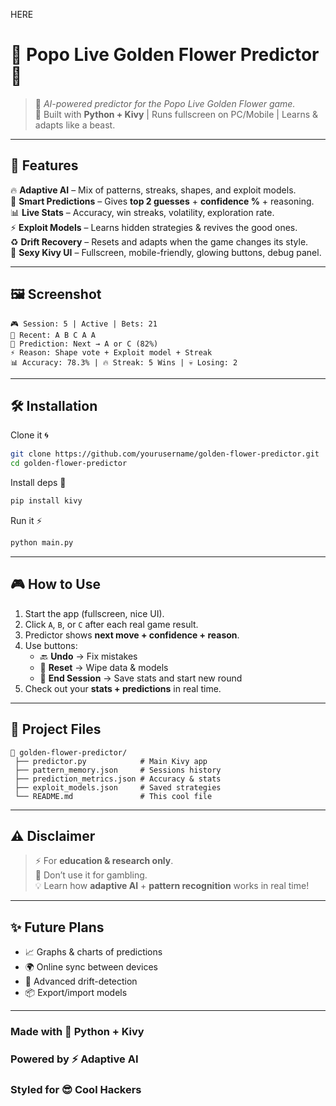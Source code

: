 HERE
# 🌟 Popo Live Golden Flower Predictor 🌟  

> 🎲 *AI-powered predictor for the Popo Live Golden Flower game.*  
> 🔮 Built with **Python + Kivy** | Runs fullscreen on PC/Mobile | Learns & adapts like a beast.  

---

## 🚀 Features  

🔥 **Adaptive AI** – Mix of patterns, streaks, shapes, and exploit models.  
🎯 **Smart Predictions** – Gives **top 2 guesses** + **confidence %** + reasoning.  
📊 **Live Stats** – Accuracy, win streaks, volatility, exploration rate.  
⚡ **Exploit Models** – Learns hidden strategies & revives the good ones.  
♻️ **Drift Recovery** – Resets and adapts when the game changes its style.  
🎨 **Sexy Kivy UI** – Fullscreen, mobile-friendly, glowing buttons, debug panel.  

---

## 🖼️ Screenshot  

```
🎮 Session: 5 | Active | Bets: 21  
📝 Recent: A B C A A  
🔮 Prediction: Next → A or C (82%)  
⚡ Reason: Shape vote + Exploit model + Streak  
📊 Accuracy: 78.3% | 🔥 Streak: 5 Wins | 💀 Losing: 2  
```

---

## 🛠️ Installation  

Clone it 🌀  

```bash
git clone https://github.com/yourusername/golden-flower-predictor.git
cd golden-flower-predictor
```

Install deps 🐍  

```bash
pip install kivy
```

Run it ⚡  

```bash
python main.py
```

---

## 🎮 How to Use  

1. Start the app (fullscreen, nice UI).  
2. Click `A`, `B`, or `C` after each real game result.  
3. Predictor shows **next move + confidence + reason**.  
4. Use buttons:  
   - 🔙 **Undo** → Fix mistakes  
   - 🔄 **Reset** → Wipe data & models  
   - 🏁 **End Session** → Save stats and start new round  
5. Check out your **stats + predictions** in real time.  

---

## 📂 Project Files  

```
📁 golden-flower-predictor/
 ├── predictor.py            # Main Kivy app
 ├── pattern_memory.json     # Sessions history
 ├── prediction_metrics.json # Accuracy & stats
 ├── exploit_models.json     # Saved strategies
 └── README.md               # This cool file
```

---

## ⚠️ Disclaimer  

> ⚡ For **education & research only**.  
> 🚫 Don’t use it for gambling.  
> 💡 Learn how **adaptive AI** + **pattern recognition** works in real time!  

---

## ✨ Future Plans  

- 📈 Graphs & charts of predictions  
- 🌍 Online sync between devices  
- 🧠 Advanced drift-detection  
- 📦 Export/import models  

---

### Made with 💚 Python + Kivy  
### Powered by ⚡ Adaptive AI  
### Styled for 😎 Cool Hackers 
